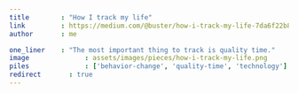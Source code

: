 ```yaml
---
title        : "How I track my life"
link         : https://medium.com/@buster/how-i-track-my-life-7da6f22b8e2c
author       : me

one_liner    : "The most important thing to track is quality time."
image			   : assets/images/pieces/how-i-track-my-life.png
piles			   : ['behavior-change', 'quality-time', 'technology']
redirect 	   : true
---
```

